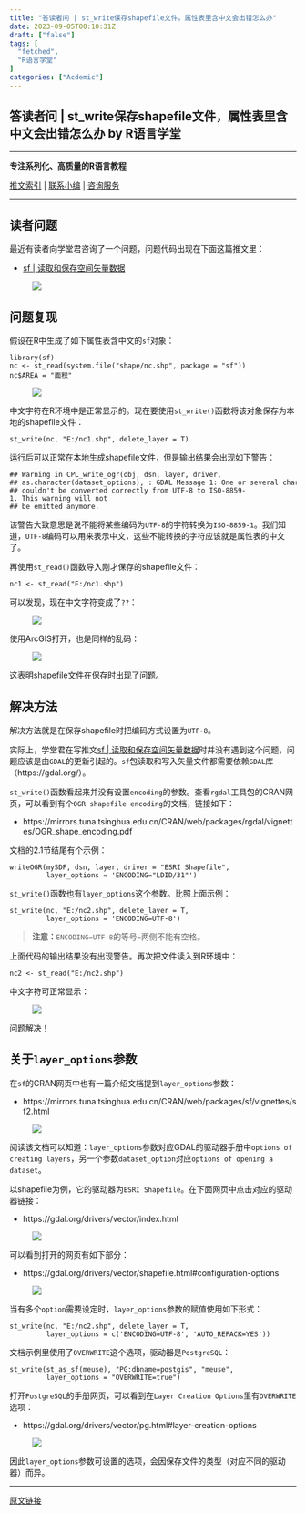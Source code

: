 ```yaml
---
title: "答读者问 | st_write保存shapefile文件，属性表里含中文会出错怎么办"
date: 2023-09-05T00:10:31Z
draft: ["false"]
tags: [
  "fetched",
  "R语言学堂"
]
categories: ["Acdemic"]
---
```

答读者问 | st_write保存shapefile文件，属性表里含中文会出错怎么办 by R语言学堂
------
<div><section data-tool="mdnice编辑器" data-website="https://www.mdnice.com"><hr data-tool="mdnice编辑器"><p data-tool="mdnice编辑器"><strong><span>专注</span></strong><span><strong><span>系列化</span></strong></span><strong><span>、</span></strong><span><strong><span>高质量</span></strong></span><strong><span>的R语言教程</span></strong></p><p data-tool="mdnice编辑器"><a target="_blank" href="http://mp.weixin.qq.com/s?__biz=Mzg2MjU1NjQ4NQ==&amp;mid=2247502459&amp;idx=1&amp;sn=ee8b6442468ca123ca127806435103d3&amp;chksm=ce049251f9731b473ee5d4e7a19786cbe23c70c442843199edabbaf2d18d601c5b460063eb91&amp;scene=21#wechat_redirect" textvalue="‍推文索引" linktype="text" imgurl="" imgdata="null" data-itemshowtype="0" tab="innerlink" data-linktype="2"><span>推文索引</span></a><span> | <a target="_blank" href="https://mp.weixin.qq.com/s?__biz=Mzg2MjU1NjQ4NQ==&amp;mid=2247490868&amp;idx=1&amp;sn=181032ee65a5ce5c9595530cceabcb8c&amp;chksm=ce07451ef970cc08dc75ed55c295e2f6ecd6c327199fe99fc3a041a597b8dece8b3a9860fc92&amp;scene=21#wechat_redirect" textvalue="联系小编" linktype="text" imgurl="" imgdata="null" tab="innerlink" data-linktype="2">联系小编</a> | <a target="_blank" href="http://mp.weixin.qq.com/s?__biz=Mzg2MjU1NjQ4NQ==&amp;mid=2247503266&amp;idx=1&amp;sn=e43cfe33776bfc956d6f822aba8b95b0&amp;chksm=ce049588f9731c9e7a8489c13d5484fa81a60923e240e98a759d0388ad4b140607948d25b409&amp;scene=21#wechat_redirect" textvalue="咨询服务" linktype="text" imgurl="" imgdata="null" data-itemshowtype="0" tab="innerlink" data-linktype="2">咨询服务</a></span></p><hr data-tool="mdnice编辑器"></section><section data-tool="mdnice编辑器" data-website="https://www.mdnice.com"><h2 data-tool="mdnice编辑器"><span></span><span>读者问题</span></h2><p data-tool="mdnice编辑器">最近有读者向学堂君咨询了一个问题，问题代码出现在下面这篇推文里：</p><ul data-tool="mdnice编辑器"><li><section><a href="https://mp.weixin.qq.com/s?__biz=Mzg2MjU1NjQ4NQ==&amp;mid=2247484486&amp;idx=3&amp;sn=52737f5f61a73e58a3a8d444e8a8e43a&amp;scene=21#wechat_redirect" data-linktype="2">sf | 读取和保存空间矢量数据</a></section></li></ul><figure data-tool="mdnice编辑器"><img data-ratio="1.7247311827956988" data-type="png" data-w="930" data-src="https://mmbiz.qpic.cn/mmbiz_png/0M89ibrx9KLibvaf3qiacTpkYhEia8nIZHZzfjrq7Q4fPl89lyydHLfIqeYhOJDz2wChRcFaDOVnPap79EUk38ibeUw/640?wx_fmt=png" src="https://mmbiz.qpic.cn/mmbiz_png/0M89ibrx9KLibvaf3qiacTpkYhEia8nIZHZzfjrq7Q4fPl89lyydHLfIqeYhOJDz2wChRcFaDOVnPap79EUk38ibeUw/640?wx_fmt=png"></figure><h2 data-tool="mdnice编辑器"><span></span><span>问题复现</span></h2><p data-tool="mdnice编辑器">假设在R中生成了如下属性表含中文的<code>sf</code>对象：</p><pre data-tool="mdnice编辑器"><code><span>library</span>(sf)<br>nc &lt;- st_read(system.file(<span>"shape/nc.shp"</span>, package = <span>"sf"</span>))<br>nc$AREA = <span>"面积"</span><br></code></pre><figure data-tool="mdnice编辑器"><img data-ratio="0.08636363636363636" data-type="png" data-w="880" data-src="https://mmbiz.qpic.cn/mmbiz_png/0M89ibrx9KLibvaf3qiacTpkYhEia8nIZHZz7oEIINRfaib1Kszl9iaOKjJmCJRJPWD3bRU9KQ4rAA8xN97jcnyOFQoA/640?wx_fmt=png" src="https://mmbiz.qpic.cn/mmbiz_png/0M89ibrx9KLibvaf3qiacTpkYhEia8nIZHZz7oEIINRfaib1Kszl9iaOKjJmCJRJPWD3bRU9KQ4rAA8xN97jcnyOFQoA/640?wx_fmt=png"></figure><p data-tool="mdnice编辑器">中文字符在R环境中是正常显示的。现在要使用<code>st_write()</code>函数将该对象保存为本地的shapefile文件：</p><pre data-tool="mdnice编辑器"><code>st_write(nc, <span>"E:/nc1.shp"</span>, delete_layer = <span>T</span>) <br></code></pre><p data-tool="mdnice编辑器">运行后可以正常在本地生成shapefile文件，但是输出结果会出现如下警告：</p><pre data-tool="mdnice编辑器"><code><span>## Warning in CPL_write_ogr(obj, dsn, layer, driver,</span><br><span>## as.character(dataset_options), : GDAL Message 1: One or several characters</span><br><span>## couldn't be converted correctly from UTF-8 to ISO-8859-1. This warning will not</span><br><span>## be emitted anymore.</span><br></code></pre><p data-tool="mdnice编辑器">该警告大致意思是说不能将某些编码为<code>UTF-8</code>的字符转换为<code>ISO-8859-1</code>。我们知道，<code>UTF-8</code>编码可以用来表示中文，这些不能转换的字符应该就是属性表的中文了。</p><p data-tool="mdnice编辑器">再使用<code>st_read()</code>函数导入刚才保存的shapefile文件：</p><pre data-tool="mdnice编辑器"><code>nc1 &lt;- st_read(<span>"E:/nc1.shp"</span>)<br></code></pre><p data-tool="mdnice编辑器">可以发现，现在中文字符变成了<code>??</code>：</p><figure data-tool="mdnice编辑器"><img data-ratio="0.09389140271493213" data-type="png" data-w="884" data-src="https://mmbiz.qpic.cn/mmbiz_png/0M89ibrx9KLibvaf3qiacTpkYhEia8nIZHZzQlSUDUO3CibKrribIbmWWYt3BL4I7CZTCCDTy4PwgYPomc9623tiagxGA/640?wx_fmt=png" src="https://mmbiz.qpic.cn/mmbiz_png/0M89ibrx9KLibvaf3qiacTpkYhEia8nIZHZzQlSUDUO3CibKrribIbmWWYt3BL4I7CZTCCDTy4PwgYPomc9623tiagxGA/640?wx_fmt=png"></figure><p data-tool="mdnice编辑器">使用ArcGIS打开，也是同样的乱码：</p><figure data-tool="mdnice编辑器"><img data-ratio="1.136200716845878" data-type="png" data-w="279" data-src="https://mmbiz.qpic.cn/mmbiz_png/0M89ibrx9KLibvaf3qiacTpkYhEia8nIZHZzTRK53WYVRFBACwX90GkN0oh4ZCOb3cVYndUQX6Gjh6cyeQt76tySSQ/640?wx_fmt=png" src="https://mmbiz.qpic.cn/mmbiz_png/0M89ibrx9KLibvaf3qiacTpkYhEia8nIZHZzTRK53WYVRFBACwX90GkN0oh4ZCOb3cVYndUQX6Gjh6cyeQt76tySSQ/640?wx_fmt=png"></figure><p data-tool="mdnice编辑器">这表明shapefile文件在保存时出现了问题。</p><h2 data-tool="mdnice编辑器"><span></span><span>解决方法</span></h2><p data-tool="mdnice编辑器">解决方法就是在保存shapefile时把编码方式设置为<code>UTF-8</code>。</p><p data-tool="mdnice编辑器">实际上，学堂君在写推文<a href="https://mp.weixin.qq.com/s?__biz=Mzg2MjU1NjQ4NQ==&amp;mid=2247484486&amp;idx=3&amp;sn=52737f5f61a73e58a3a8d444e8a8e43a&amp;scene=21#wechat_redirect" data-linktype="2">sf | 读取和保存空间矢量数据</a>时并没有遇到这个问题，问题应该是由<code>GDAL</code>的更新引起的。<code>sf</code>包读取和写入矢量文件都需要依赖<code>GDAL</code>库（https://gdal.org/）。</p><p data-tool="mdnice编辑器"><code>st_write()</code>函数看起来并没有设置<code>encoding</code>的参数。查看<code>rgdal</code>工具包的CRAN网页，可以看到有个<code>OGR shapefile encoding</code>的文档，链接如下：</p><ul data-tool="mdnice编辑器"><li><section>https://mirrors.tuna.tsinghua.edu.cn/CRAN/web/packages/rgdal/vignettes/OGR_shape_encoding.pdf</section></li></ul><p data-tool="mdnice编辑器">文档的2.1节结尾有个示例：</p><pre data-tool="mdnice编辑器"><code>writeOGR(mySDF, dsn, layer, driver = <span>"ESRI Shapefile"</span>,<br>         layer_options = <span>'ENCODING="LDID/31"'</span>)<br></code></pre><p data-tool="mdnice编辑器"><code>st_write()</code>函数也有<code>layer_options</code>这个参数。比照上面示例：</p><pre data-tool="mdnice编辑器"><code>st_write(nc, <span>"E:/nc2.shp"</span>, delete_layer = <span>T</span>,<br>         layer_options = <span>'ENCODING=UTF-8'</span>)<br></code></pre><blockquote data-tool="mdnice编辑器"><span></span><p><strong>注意：</strong><code>ENCODING=UTF-8</code>的等号<code>=</code>两侧不能有空格。</p><span></span></blockquote><p data-tool="mdnice编辑器">上面代码的输出结果没有出现警告。再次把文件读入到R环境中：</p><pre data-tool="mdnice编辑器"><code>nc2 &lt;- st_read(<span>"E:/nc2.shp"</span>)<br></code></pre><p data-tool="mdnice编辑器">中文字符可正常显示：</p><figure data-tool="mdnice编辑器"><img data-ratio="0.09173272933182333" data-type="png" data-w="883" data-src="https://mmbiz.qpic.cn/mmbiz_png/0M89ibrx9KLibvaf3qiacTpkYhEia8nIZHZz4PsIMWBf5zdodvVVwibFF1BuEf7w9Cx0HYzl7ssgwVeajFOJ13KP9DQ/640?wx_fmt=png" src="https://mmbiz.qpic.cn/mmbiz_png/0M89ibrx9KLibvaf3qiacTpkYhEia8nIZHZz4PsIMWBf5zdodvVVwibFF1BuEf7w9Cx0HYzl7ssgwVeajFOJ13KP9DQ/640?wx_fmt=png"></figure><p data-tool="mdnice编辑器">问题解决！</p><h2 data-tool="mdnice编辑器"><span></span><span>关于<code>layer_options</code>参数</span></h2><p data-tool="mdnice编辑器">在<code>sf</code>的CRAN网页中也有一篇介绍文档提到<code>layer_options</code>参数：</p><ul data-tool="mdnice编辑器"><li><section>https://mirrors.tuna.tsinghua.edu.cn/CRAN/web/packages/sf/vignettes/sf2.html</section></li></ul><figure data-tool="mdnice编辑器"><img data-ratio="0.36574074074074076" data-type="png" data-w="1080" data-src="https://mmbiz.qpic.cn/mmbiz_png/0M89ibrx9KLibvaf3qiacTpkYhEia8nIZHZzolDWLJibhQ0wDiaro1VTiasib1ZibY05y2pMEcXvoPgiaYiaJaGibZ5Z8olGjQ/640?wx_fmt=png" src="https://mmbiz.qpic.cn/mmbiz_png/0M89ibrx9KLibvaf3qiacTpkYhEia8nIZHZzolDWLJibhQ0wDiaro1VTiasib1ZibY05y2pMEcXvoPgiaYiaJaGibZ5Z8olGjQ/640?wx_fmt=png"></figure><p data-tool="mdnice编辑器">阅读该文档可以知道：<code>layer_options</code>参数对应GDAL的驱动器手册中<code>options of creating layers</code>，另一个参数<code>dataset_option</code>对应<code>options of opening a dataset</code>。</p><p data-tool="mdnice编辑器">以shapefile为例，它的驱动器为<code>ESRI Shapefile</code>。在下面网页中点击对应的驱动器链接：</p><ul data-tool="mdnice编辑器"><li><section>https://gdal.org/drivers/vector/index.html</section></li></ul><figure data-tool="mdnice编辑器"><img data-ratio="0.5737514518002322" data-type="png" data-w="861" data-src="https://mmbiz.qpic.cn/mmbiz_png/0M89ibrx9KLibvaf3qiacTpkYhEia8nIZHZzmSuJJ0cOPlsmZISxmAN24ySceKund1cCM09JLZ71hlhQMhPYAXNicnA/640?wx_fmt=png" src="https://mmbiz.qpic.cn/mmbiz_png/0M89ibrx9KLibvaf3qiacTpkYhEia8nIZHZzmSuJJ0cOPlsmZISxmAN24ySceKund1cCM09JLZ71hlhQMhPYAXNicnA/640?wx_fmt=png"></figure><p data-tool="mdnice编辑器">可以看到打开的网页有如下部分：</p><ul data-tool="mdnice编辑器"><li><section>https://gdal.org/drivers/vector/shapefile.html#configuration-options</section></li></ul><figure data-tool="mdnice编辑器"><img data-ratio="0.3824074074074074" data-type="png" data-w="1080" data-src="https://mmbiz.qpic.cn/mmbiz_png/0M89ibrx9KLibvaf3qiacTpkYhEia8nIZHZzIs4SqfBUcTwFUD4iar7qykJrQMHNiaibSBMoLtngUjJsICQIsKYeI2ia2Q/640?wx_fmt=png" src="https://mmbiz.qpic.cn/mmbiz_png/0M89ibrx9KLibvaf3qiacTpkYhEia8nIZHZzIs4SqfBUcTwFUD4iar7qykJrQMHNiaibSBMoLtngUjJsICQIsKYeI2ia2Q/640?wx_fmt=png"></figure><p data-tool="mdnice编辑器">当有多个<code>option</code>需要设定时，<code>layer_options</code>参数的赋值使用如下形式：</p><pre data-tool="mdnice编辑器"><code>st_write(nc, <span>"E:/nc2.shp"</span>, delete_layer = <span>T</span>,<br>         layer_options = c(<span>'ENCODING=UTF-8'</span>, <span>'AUTO_REPACK=YES'</span>))<br></code></pre><p data-tool="mdnice编辑器">文档示例里使用了<code>OVERWRITE</code>这个选项，驱动器是<code>PostgreSQL</code>：</p><pre data-tool="mdnice编辑器"><code>st_write(st_as_sf(meuse), <span>"PG:dbname=postgis"</span>, <span>"meuse"</span>, <br>         layer_options = <span>"OVERWRITE=true"</span>)<br></code></pre><p data-tool="mdnice编辑器">打开<code>PostgreSQL</code>的手册网页，可以看到在<code>Layer Creation Options</code>里有<code>OVERWRITE</code>选项：</p><ul data-tool="mdnice编辑器"><li><section>https://gdal.org/drivers/vector/pg.html#layer-creation-options</section></li></ul><figure data-tool="mdnice编辑器"><img data-ratio="0.32685185185185184" data-type="png" data-w="1080" data-src="https://mmbiz.qpic.cn/mmbiz_png/0M89ibrx9KLibvaf3qiacTpkYhEia8nIZHZzLu2oa1u48mc0qkpzDKon5Lj2j0dkDfFxYHKpnbRibsZnATvrsUGxRww/640?wx_fmt=png" src="https://mmbiz.qpic.cn/mmbiz_png/0M89ibrx9KLibvaf3qiacTpkYhEia8nIZHZzLu2oa1u48mc0qkpzDKon5Lj2j0dkDfFxYHKpnbRibsZnATvrsUGxRww/640?wx_fmt=png"></figure><p data-tool="mdnice编辑器">因此<code>layer_options</code>参数可设置的选项，会因保存文件的类型（对应不同的驱动器）而异。</p></section><section><mp-common-profile data-pluginname="mpprofile" data-id="Mzg2MjU1NjQ4NQ==" data-headimg="http://mmbiz.qpic.cn/mmbiz_png/0M89ibrx9KL9a707y9iaaiaev0bAHCCHpKV6tpmhVIFmhtf98s0eb6otVJwVwPQNShzaGLp9kUSib1KeW8yIlO8nOA/0?wx_fmt=png" data-nickname="R语言学堂" data-alias="rstudier" data-signature="数据处理、可视化、数学模型、GIS、科研技能。" data-from="0" data-weuitheme="light"></mp-common-profile></section><p><mp-style-type data-value="3"></mp-style-type></p></div>  
<hr>
<a href="https://mp.weixin.qq.com/s/zzuReKmu08_GJAFT1tJZkA",target="_blank" rel="noopener noreferrer">原文链接</a>
